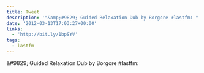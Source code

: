 ```yaml
---
title: Tweet
description: '"&amp;#9829; Guided Relaxation Dub by Borgore #lastfm: "'
date: '2012-03-13T17:03:27+00:00'
links:
  - 'http://bit.ly/1bpSYV'
tags:
  - lastfm
---
```

&amp;#9829; Guided Relaxation Dub by Borgore #lastfm: 
